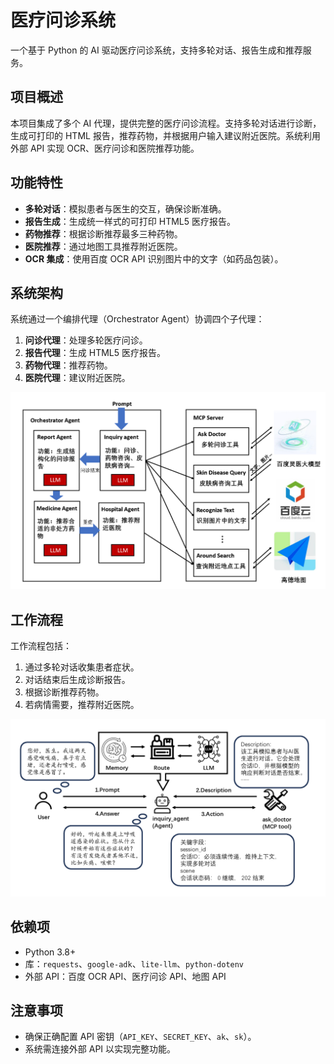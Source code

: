 # 医疗问诊系统

一个基于 Python 的 AI 驱动医疗问诊系统，支持多轮对话、报告生成和推荐服务。

## 项目概述

本项目集成了多个 AI 代理，提供完整的医疗问诊流程。支持多轮对话进行诊断，生成可打印的 HTML 报告，推荐药物，并根据用户输入建议附近医院。系统利用外部 API 实现 OCR、医疗问诊和医院推荐功能。

## 功能特性

- **多轮对话**：模拟患者与医生的交互，确保诊断准确。
- **报告生成**：生成统一样式的可打印 HTML5 医疗报告。
- **药物推荐**：根据诊断推荐最多三种药物。
- **医院推荐**：通过地图工具推荐附近医院。
- **OCR 集成**：使用百度 OCR API 识别图片中的文字（如药品包装）。

## 系统架构

系统通过一个编排代理（Orchestrator Agent）协调四个子代理：
1. **问诊代理**：处理多轮医疗问诊。
2. **报告代理**：生成 HTML5 医疗报告。
3. **药物代理**：推荐药物。
4. **医院代理**：建议附近医院。

![代理架构](agent架构.png)

## 工作流程

工作流程包括：
1. 通过多轮对话收集患者症状。
2. 对话结束后生成诊断报告。
3. 根据诊断推荐药物。
4. 若病情需要，推荐附近医院。

![多轮对话原理](多轮对话原理.png)



## 依赖项

- Python 3.8+
- 库：`requests`、`google-adk`、`lite-llm`、`python-dotenv`
- 外部 API：百度 OCR API、医疗问诊 API、地图 API

## 注意事项

- 确保正确配置 API 密钥（`API_KEY`、`SECRET_KEY`、`ak`、`sk`）。
- 系统需连接外部 API 以实现完整功能。
